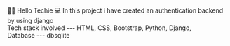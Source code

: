 👋🏻 Hello Techie 💻
In this project i have created an authentication backend by using django <br>
Tech stack involved --- HTML, CSS, Bootstrap, Python, Django, <br>
Database --- dbsqlite

